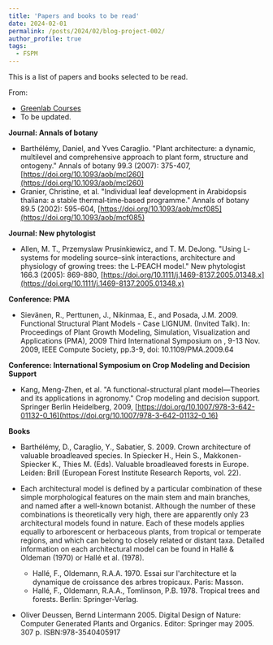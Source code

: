 ```yaml
---
title: 'Papers and books to be read'
date: 2024-02-01
permalink: /posts/2024/02/blog-project-002/
author_profile: true
tags:
  - FSPM
---
```


This is a list of papers and books selected to be read.

From:
  * [Greenlab Courses](https://greenlab.cirad.fr/GLUVED/html/index.html)
  * To be updated.

**Journal: Annals of botany**

* Barthélémy, Daniel, and Yves Caraglio. "Plant architecture: a dynamic, multilevel and comprehensive approach to plant form, structure and ontogeny." Annals of botany 99.3 (2007): 375-407, [https://doi.org/10.1093/aob/mcl260](https://doi.org/10.1093/aob/mcl260)
* Granier, Christine, et al. "Individual leaf development in Arabidopsis thaliana: a stable thermal‐time‐based programme." Annals of botany 89.5 (2002): 595-604, [https://doi.org/10.1093/aob/mcf085](https://doi.org/10.1093/aob/mcf085)

**Journal: New phytologist**

* Allen, M. T., Przemyslaw Prusinkiewicz, and T. M. DeJong. "Using L‐systems for modeling source–sink interactions, architecture and physiology of growing trees: the L‐PEACH model." New phytologist 166.3 (2005): 869-880, [https://doi.org/10.1111/j.1469-8137.2005.01348.x](https://doi.org/10.1111/j.1469-8137.2005.01348.x)






**Conference: PMA**
* Sievänen, R., Perttunen, J., Nikinmaa, E., and Posada, J.M. 2009. Functional Structural Plant Models - Case LIGNUM. (Invited Talk). In: Proceedings of Plant Growth Modeling, Simulation, Visualization and Applications (PMA), 2009 Third International Symposium on , 9-13 Nov. 2009, IEEE Compute Society, pp.3-9, doi: 10.1109/PMA.2009.64

**Conference: International Symposium on Crop Modeling and Decision Support**
* Kang, Meng-Zhen, et al. "A functional-structural plant model—Theories and its applications in agronomy." Crop modeling and decision support. Springer Berlin Heidelberg, 2009, [https://doi.org/10.1007/978-3-642-01132-0_16](https://doi.org/10.1007/978-3-642-01132-0_16)



**Books**

* Barthélémy, D., Caraglio, Y., Sabatier, S. 2009. Crown architecture of valuable broadleaved species. In Spiecker H., Hein S., Makkonen-Spiecker K., Thies M. (Eds). Valuable broadleaved forests in Europe. Leiden: Brill (European Forest Institute Research Reports, vol. 22).

* Each architectural model is defined by a particular combination of these simple morphological features on the main stem and main branches, and named after a well-known botanist. Although the number of these combinations is theoretically very high, there are apparently only 23 architectural models found in nature. Each of these models applies equally to arborescent or herbaceous plants, from tropical or temperate regions, and which can belong to closely related or distant taxa. Detailed information on each architectural model can be found in Hallé & Oldeman (1970) or Hallé et al. (1978).
  * Hallé, F., Oldemann, R.A.A. 1970. Essai sur l'architecture et la dynamique de croissance des arbres tropicaux. Paris: Masson.
  * Hallé, F., Oldemann, R.A.A., Tomlinson, P.B. 1978. Tropical trees and forests. Berlin: Springer-Verlag.

* Oliver Deussen, Bernd Lintermann 2005. Digital Design of Nature: Computer Generated Plants and Organics. Editor: Springer may 2005. 307 p. ISBN:978-3540405917